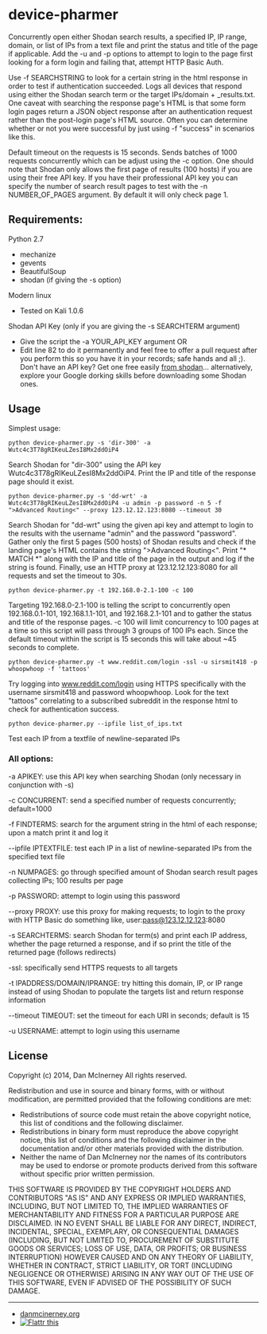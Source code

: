 device-pharmer
======

Concurrently open either Shodan search results, a specified IP, IP range, domain, or list of IPs from a text file and print the status and title of the page if applicable. Add the -u and -p options to attempt to login to the page first looking for a form login and failing that, attempt HTTP Basic Auth. 

Use -f SEARCHSTRING to look for a certain string in the html response in order to test if authentication succeeded. Logs all devices that respond using either the Shodan search term or the target IPs/domain + _results.txt. One caveat with searching the response page's HTML is that some form login pages return a JSON object response after an authentication request rather than the post-login page's HTML source. Often you can determine whether or not you were successful by just using -f "success" in scenarios like this.

Default timeout on the requests is 15 seconds. Sends batches of 1000 requests concurrently which can be adjust using the -c option. One should note that Shodan only allows the first page of results (100 hosts) if you are using their free API key. If you have their professional API key you can specify the number of search result pages to test with the -n NUMBER_OF_PAGES argument. By default it will only check page 1.

Requirements:
-----
Python 2.7
* mechanize
* gevents
* BeautifulSoup
* shodan (if giving the -s option)

Modern linux
* Tested on Kali 1.0.6

Shodan API Key (only if you are giving the -s SEARCHTERM argument)
* Give the script the -a YOUR_API_KEY argument OR
* Edit line 82 to do it permanently and feel free to offer a pull request after you perform this so you have it in your records; safe hands and all ;). Don't have an API key? Get one free easily [from shodan](http://www.shodanhq.com/account/register)... alternatively, explore your Google dorking skills before downloading some Shodan ones.


Usage
-----

Simplest usage:
``` shell
python device-pharmer.py -s 'dir-300' -a Wutc4c3T78gRIKeuLZesI8Mx2ddOiP4
```
Search Shodan for "dir-300" using the API key Wutc4c3T78gRIKeuLZesI8Mx2ddOiP4. Print the IP and title of the response page should it exist.

``` shell
python device-pharmer.py -s 'dd-wrt' -a Wutc4c3T78gRIKeuLZesI8Mx2ddOiP4 -u admin -p password -n 5 -f ">Advanced Routing<" --proxy 123.12.12.123:8080 --timeout 30
```
Search Shodan for "dd-wrt" using the given api key and attempt to login to the results with the username "admin" and the password "password". Gather only the first 5 pages (500 hosts) of Shodan results and check if the landing page's HTML contains the string ">Advanced Routing<". Print "* MATCH *" along with the IP and title of the page in the output and log if the string is found. Finally, use an HTTP proxy at 123.12.12.123:8080 for all requests and set the timeout to 30s.


``` shell
python device-pharmer.py -t 192.168.0-2.1-100 -c 100
```
Targeting 192.168.0-2.1-100 is telling the script to concurrently open 192.168.0.1-101, 192.168.1.1-101, and 192.168.2.1-101 and to gather the status and title of the response pages. -c 100 will limit concurrency to 100 pages at a time so this script will pass through 3 groups of 100 IPs each. Since the default timeout within the script is 15 seconds this will take about ~45 seconds to complete.

``` shell
python device-pharmer.py -t www.reddit.com/login -ssl -u sirsmit418 -p whoopwhoop -f 'tattoos'
```
Try logging into www.reddit.com/login using HTTPS specifically with the username sirsmit418 and password whoopwhoop. Look for the text "tattoos" correlating to a subscribed subreddit in the response html to check for authentication success.

``` shell
python device-pharmer.py --ipfile list_of_ips.txt
```
Test each IP from a textfile of newline-separated IPs


### All options:

-a APIKEY: use this API key when searching Shodan (only necessary in conjunction with -s)

-c CONCURRENT: send a specified number of requests concurrently; default=1000

-f FINDTERMS: search for the argument string in the html of each response; upon a match print it and log it

--ipfile IPTEXTFILE: test each IP in a list of newline-separated IPs from the specified text file

-n NUMPAGES: go through specified amount of Shodan search result pages collecting IPs; 100 results per page

-p PASSWORD: attempt to login using this password

--proxy PROXY: use this proxy for making requests; to login to the proxy with HTTP Basic do something like, user:pass@123.12.12.123:8080

-s SEARCHTERMS: search Shodan for term(s) and print each IP address, whether the page returned a response, and if so print the title of the returned page (follows redirects)

-ssl: specifically send HTTPS requests to all targets 

-t IPADDRESS/DOMAIN/IPRANGE: try hitting this domain, IP, or IP range instead of using Shodan to populate the targets list and return response information

--timeout TIMEOUT: set the timeout for each URI in seconds; default is 15

-u USERNAME: attempt to login using this username


License
-------

Copyright (c) 2014, Dan McInerney
All rights reserved.

Redistribution and use in source and binary forms, with or without
modification, are permitted provided that the following conditions are met:
* Redistributions of source code must retain the above copyright notice, this list of conditions and the following disclaimer.
* Redistributions in binary form must reproduce the above copyright notice, this list of conditions and the following disclaimer in the documentation and/or other materials provided with the distribution.
* Neither the name of Dan McInerney nor the names of its contributors may be used to endorse or promote products derived from this software without specific prior written permission.

THIS SOFTWARE IS PROVIDED BY THE COPYRIGHT HOLDERS AND CONTRIBUTORS "AS IS" AND
ANY EXPRESS OR IMPLIED WARRANTIES, INCLUDING, BUT NOT LIMITED TO, THE IMPLIED
WARRANTIES OF MERCHANTABILITY AND FITNESS FOR A PARTICULAR PURPOSE ARE
DISCLAIMED. IN NO EVENT SHALL <COPYRIGHT HOLDER> BE LIABLE FOR ANY
DIRECT, INDIRECT, INCIDENTAL, SPECIAL, EXEMPLARY, OR CONSEQUENTIAL DAMAGES
(INCLUDING, BUT NOT LIMITED TO, PROCUREMENT OF SUBSTITUTE GOODS OR SERVICES;
LOSS OF USE, DATA, OR PROFITS; OR BUSINESS INTERRUPTION) HOWEVER CAUSED AND
ON ANY THEORY OF LIABILITY, WHETHER IN CONTRACT, STRICT LIABILITY, OR TORT
(INCLUDING NEGLIGENCE OR OTHERWISE) ARISING IN ANY WAY OUT OF THE USE OF THIS
SOFTWARE, EVEN IF ADVISED OF THE POSSIBILITY OF SUCH DAMAGE.


***
* [danmcinerney.org](danmcinerney.org)
* [![Flattr this](http://api.flattr.com/button/flattr-badge-large.png)](https://flattr.com/submit/auto?user_id=DanMcInerney&url=https://github.com/DanMcInerney/device-pharmer&title=device-pharmer&language=&tags=github&category=software) 
